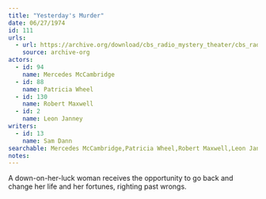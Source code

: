 ```yaml
---
title: "Yesterday's Murder"
date: 06/27/1974
id: 111
urls: 
  - url: https://archive.org/download/cbs_radio_mystery_theater/cbs_radio_mystery_theater-0101-0150.zip/cbs_radio_mystery_theater-0101-0150%2Fcbsrmt_0111_yesterdays_murder.mp3
    source: archive-org
actors:  
  - id: 94
    name: Mercedes McCambridge  
  - id: 88
    name: Patricia Wheel  
  - id: 130
    name: Robert Maxwell  
  - id: 2
    name: Leon Janney
writers:  
  - id: 13
    name: Sam Dann
searchable: Mercedes McCambridge,Patricia Wheel,Robert Maxwell,Leon Janney Sam Dann
notes:  
---
```

A down-on-her-luck woman receives the opportunity to go back and change her life and her fortunes, righting past wrongs.